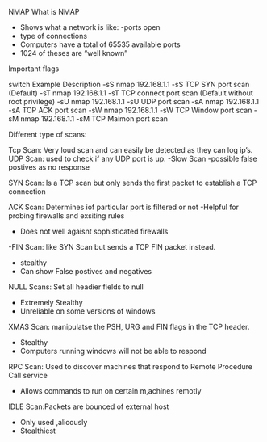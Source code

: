 NMAP
What is NMAP
- Shows what a network is like:
-ports open
- type of connections
- Computers have a total of 65535 available ports
- 1024 of theses are “well known”

Important flags


switch
Example
Description
-sS
nmap 192.168.1.1 -sS
TCP SYN port scan (Default)
-sT
nmap 192.168.1.1 -sT
TCP connect port scan
(Default without root privilege)
-sU
nmap 192.168.1.1 -sU
UDP port scan
-sA
nmap 192.168.1.1 -sA
TCP ACK port scan
-sW
nmap 192.168.1.1 -sW
TCP Window port scan
-sM
nmap 192.168.1.1 -sM
TCP Maimon port scan

Different type of scans:

Tcp Scan: Very loud scan and can easily be detected as they can log ip’s.
UDP Scan: used to check if any UDP port is up. 
-Slow Scan
-possible false postives as no response

SYN Scan: Is a TCP scan but only sends the first packet to establish a TCP connection

ACK Scan:  Determines iof particular port is filtered or not
-Helpful for probing firewalls and exsiting rules
- Does not well agaisnt sophisticated firewalls

-FIN Scan: like SYN Scan but sends a TCP FIN packet instead.
- stealthy
- Can show False postives and negatives

NULL Scans: Set all headier fields to null
- Extremely Stealthy
- Unreliable on some versions of windows

XMAS Scan: manipulatse the PSH, URG and FIN flags in the TCP header.
- Stealthy
- Computers running windows will not be able to respond

RPC Scan: Used to discover machines that respond to Remote Procedure Call service
- Allows commands to run on certain m,achines remotly

IDLE Scan:Packets are bounced of external host
- Only used ,alicously
- Stealthiest



